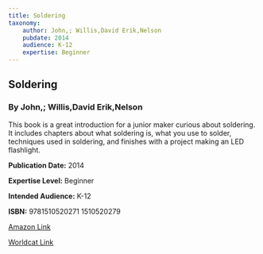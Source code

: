 ```yaml
---
title: Soldering
taxonomy:
	author: John,; Willis,David Erik,Nelson
	pubdate: 2014
	audience: K-12
	expertise: Beginner
---
```

## Soldering
### By John,; Willis,David Erik,Nelson
This book is a great introduction for a junior maker curious about soldering.  It includes chapters about what soldering is, what you use to solder, techniques used in soldering, and finishes with a project making an LED flashlight.

**Publication Date:** 2014

**Expertise Level:** Beginner

**Intended Audience:** K-12

**ISBN:** 9781510520271 1510520279

[Amazon Link](https://www.amazon.com/Soldering-Century-Skills-Innovation-Library/dp/1631377949/ref=sr_1_1?keywords=Soldering+Nelson&qid=1575759078&sr=8-1)

[Worldcat Link](https://www.worldcat.org/title/soldering/oclc/1090415812&referer=brief_results)